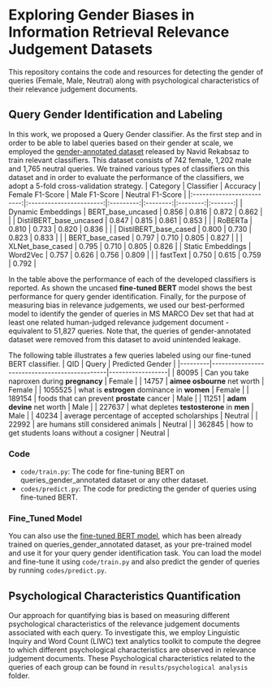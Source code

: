 # Exploring Gender Biases in Information Retrieval Relevance Judgement Datasets
This repository contains the code and resources for detecting the gender of queries (Female, Male, Neutral) along with psychological characteristics of their relevance judgement documents. 
## Query Gender Identification and Labeling
In this work, we proposed a Query Gender classifier. As the first step and in order to be able to label queries based on their gender at scale, we employed the [gender-annotated dataset](https://github.com/navid-rekabsaz/GenderBias_IR/blob/master/resources/queries_gender_annotated.csv) released by Navid Rekabsaz to train relevant classifiers. This dataset consists of 742 female, 1,202 male and 1,765 neutral queries. We trained various types of  classifiers on this dataset and in order to evaluate the performance of the classifiers, we adopt a 5-fold cross-validation strategy.
|          Category         |        Classifier       |  Accuracy | Female   F1-Score | Male   F1-Score | Neutral   F1-Score |
|:-------------------------:|:-----------------------:|:---------:|:--------:|:--------:|:-------:|
|      Dynamic Embeddings   |    BERT_base_uncased    |   0.856   |   0.816  |   0.872  |  0.862  |
|                           | DistilBERT_base_uncased |   0.847   |   0.815  |   0.861  |  0.853  |
|                           |         RoBERTa         |   0.810   |   0.733  |   0.820  |  0.836  |
|                           |  DistilBERT_base_cased  |   0.800   |   0.730  |   0.823  |  0.833  |
|                           |     BERT_base_cased     |   0.797   |   0.710  |   0.805  |  0.827  |
|                           |     XLNet_base_cased    |   0.795   |   0.710  |   0.805  |  0.826  |
|      Static Embeddings    |         Word2Vec        |   0.757   |   0.626  |   0.756  |  0.809  |
|                           |         fastText        |   0.750   |   0.615  |   0.759  |  0.792  |

In the table above the performance of each of the developed classifiers is reported. As shown the uncased **fine-tuned BERT** model shows the best
performance for query gender identification. Finally, for the purpose of measuring bias in relevance judgements, we used our best-performed model to identify the gender of queries in MS MARCO Dev set that had at least one related human-judged relevance judgement document - equivalent to 51,827 queries. Note that, the queries of gender-annotated dataset were removed from this dataset to avoid unintended leakage.

The following table illustrates a few queries labeled using our fine-tuned BERT classifier.
| QID     | Query                                        | Predicted Gender |
|---------|----------------------------------------------|------------------|
| 80095   | Can you take naproxen during **pregnancy**       | Female           |
| 14757   | **aimee osbourne** net worth                     | Female           |
| 1055525 | what is **estrogen** dominance in **women**          | Female           |
| 189154  | foods that can prevent **prostate** cancer       | Male             |
| 11251   | **adam devine** net worth                        | Male             |
| 227637  | what depletes **testosterone** in **men**            | Male             |
| 40234   | average percentage of accepted scholarships  | Neutral          |
| 22992   | are humans still considered animals          | Neutral          |
| 362845  | how to get students loans without a cosigner | Neutral          |

### Code
- `code/train.py`: The code for fine-tuning BERT on queries_gender_annotated dataset or any other dataset.
- `codes/predict.py`: The code for predicting the gender of queries using fine-tuned BERT.
### Fine_Tuned Model
You can also use the [fine-tuned BERT model](https://drive.google.com/file/d/1_YTRs4v5DVUGUffnRHS_3Yk4qteJKO6w/view?usp=sharing), which has been already trained on queries_gender_annotated dataset, as your pre-trained model and use it for your query gender identification task. You can load the model and fine-tune it using `code/train.py` and also predict the gender of queries by running `codes/predict.py`.
## Psychological Characteristics Quantification
Our approach for quantifying bias is based on measuring different psychological characteristics of the relevance judgement documents associated with each query. To investigate this, we employ Linguistic Inquiry and Word Count (LIWC) text analytics toolkit to compute the degree to which different psychological characteristics are observed in relevance judgement documents. These Psychological characteristics related to the queries of each group can be found in `results/psychological analysis` folder.


